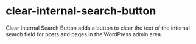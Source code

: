 # clear-internal-search-button
Clear Internal Search Button adds a button to clear the text of the internal search field for posts and pages in the WordPress admin area.
